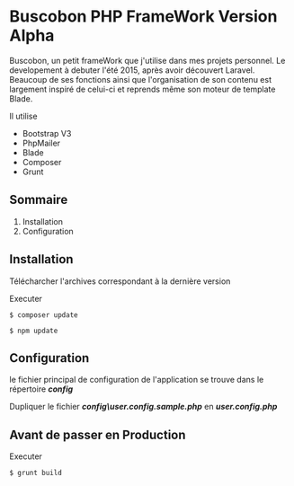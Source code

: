 # Buscobon PHP FrameWork Version Alpha #
Buscobon, un petit frameWork que j'utilise dans mes projets personnel. Le developement à debuter l'été 2015, après avoir découvert Laravel. Beaucoup de ses fonctions ainsi que l'organisation de son contenu est largement inspiré de celui-ci et reprends même son moteur de template Blade.

Il utilise
 - Bootstrap V3
 - PhpMailer
 - Blade
 - Composer
 - Grunt

## Sommaire ##

 1. Installation
 2. Configuration

## Installation ##
Télécharcher l'archives correspondant à la dernière version

Executer
```
$ composer update
```
```
$ npm update
```

## Configuration ##
le fichier principal de configuration de l'application se trouve dans le répertoire ***config***

Dupliquer le fichier ***config\user.config.sample.php*** en ***user.config.php***

## Avant de passer en Production ##
Executer
```
$ grunt build
```
